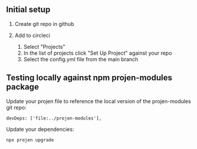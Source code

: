 ## Initial setup

1. Create git repo in github

1. Add to circleci
   1. Select "Projects"
   1. In the list of projects click "Set Up Project" against your repo
   1. Select the config.yml file from the main branch

## Testing locally against npm projen-modules package

Update your projen file to reference the local version of the projen-modules git repo:

```
devDeps: ['file:../projen-modules'],
```

Update your dependencies:

```
npx projen upgrade
```
